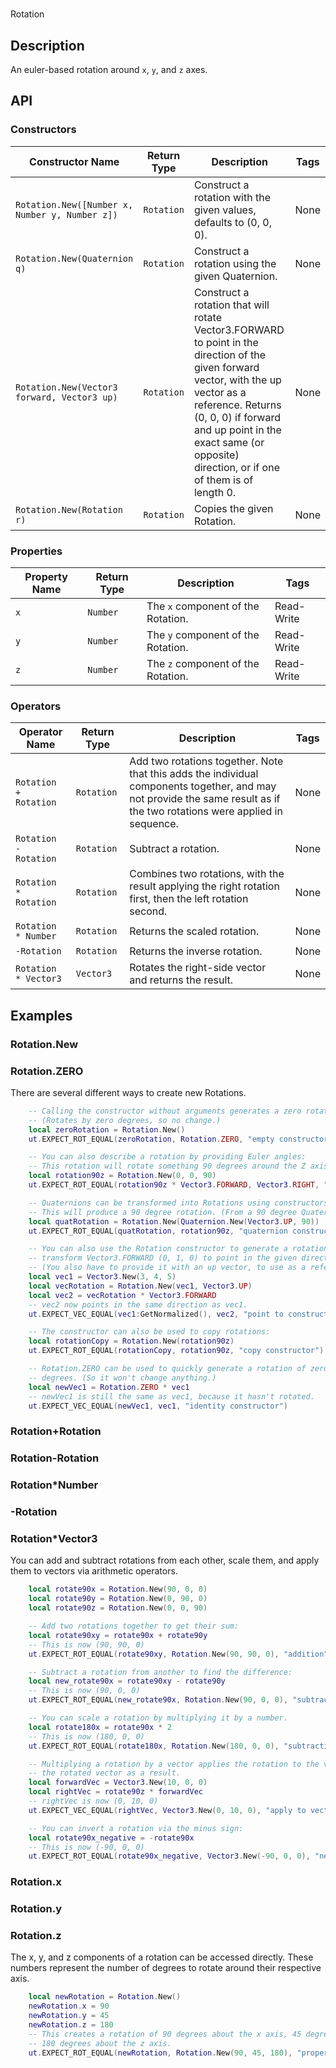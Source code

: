 # 

Rotation

## Description

An euler-based rotation around `x`, `y`, and `z` axes.

## API

### Constructors 

| Constructor Name | Return Type | Description | Tags |
| ----------- | ----------- | ----------- | ---- |
| `Rotation.New([Number x, Number y, Number z])` | `Rotation` | Construct a rotation with the given values, defaults to (0, 0, 0). | None |
| `Rotation.New(Quaternion q)` | `Rotation` | Construct a rotation using the given Quaternion. | None |
| `Rotation.New(Vector3 forward, Vector3 up)` | `Rotation` | Construct a rotation that will rotate Vector3.FORWARD to point in the direction of the given forward vector, with the up vector as a reference. Returns (0, 0, 0) if forward and up point in the exact same (or opposite) direction, or if one of them is of length 0. | None |
| `Rotation.New(Rotation r)` | `Rotation` | Copies the given Rotation. | None |

### Properties 

| Property Name | Return Type | Description | Tags |
| -------- | ----------- | ----------- | ---- |
| `x` | `Number` | The `x` component of the Rotation. | Read-Write |
| `y` | `Number` | The `y` component of the Rotation. | Read-Write |
| `z` | `Number` | The `z` component of the Rotation. | Read-Write |

### Operators 

| Operator Name | Return Type | Description | Tags |
| -------- | ----------- | ----------- | ---- |
| `Rotation + Rotation` | `Rotation` | Add two rotations together. Note that this adds the individual components together, and may not provide the same result as if the two rotations were applied in sequence. | None |
| `Rotation - Rotation` | `Rotation` | Subtract a rotation. | None |
| `Rotation * Rotation` | `Rotation` | Combines two rotations, with the result applying the right rotation first, then the left rotation second. | None |
| `Rotation * Number` | `Rotation` | Returns the scaled rotation. | None |
| `-Rotation` | `Rotation` | Returns the inverse rotation. | None |
| `Rotation * Vector3` | `Vector3` | Rotates the right-side vector and returns the result. | None |

## Examples 

### Rotation.New

### Rotation.ZERO

There are several different ways to create new Rotations.

```lua
    -- Calling the constructor without arguments generates a zero rotation.
    -- (Rotates by zero degrees, so no change.)
    local zeroRotation = Rotation.New()
    ut.EXPECT_ROT_EQUAL(zeroRotation, Rotation.ZERO, "empty constructor")

    -- You can also describe a rotation by providing Euler angles:
    -- This rotation will rotate something 90 degrees around the Z axis.
    local rotation90z = Rotation.New(0, 0, 90)
    ut.EXPECT_ROT_EQUAL(rotation90z * Vector3.FORWARD, Vector3.RIGHT, "euler angle constructor")

    -- Quaternions can be transformed into Rotations using constructors.
    -- This will produce a 90 degree rotation. (From a 90 degree Quaternion)
    local quatRotation = Rotation.New(Quaternion.New(Vector3.UP, 90))
    ut.EXPECT_ROT_EQUAL(quatRotation, rotation90z, "quaternion constructor")

    -- You can also use the Rotation constructor to generate a rotation that would
    -- transform Vector3.FORWARD (0, 1, 0) to point in the given direction.
    -- (You also have to provide it with an up vector, to use as a reference.)
    local vec1 = Vector3.New(3, 4, 5)
    local vecRotation = Rotation.New(vec1, Vector3.UP)
    local vec2 = vecRotation * Vector3.FORWARD
    -- vec2 now points in the same direction as vec1.
    ut.EXPECT_VEC_EQUAL(vec1:GetNormalized(), vec2, "point to constructor")

    -- The constructor can also be used to copy rotations:
    local rotationCopy = Rotation.New(rotation90z)
    ut.EXPECT_ROT_EQUAL(rotationCopy, rotation90z, "copy constructor")

    -- Rotation.ZERO can be used to quickly generate a rotation of zero
    -- degrees. (So it won't change anything.)
    local newVec1 = Rotation.ZERO * vec1
    -- newVec1 is still the same as vec1, because it hasn't rotated.
    ut.EXPECT_VEC_EQUAL(newVec1, vec1, "identity constructor")
```

### Rotation+Rotation

### Rotation-Rotation

### Rotation*Number

### -Rotation

### Rotation*Vector3

You can add and subtract rotations from each other, scale them, and apply them to vectors via arithmetic operators.

```lua
    local rotate90x = Rotation.New(90, 0, 0)
    local rotate90y = Rotation.New(0, 90, 0)
    local rotate90z = Rotation.New(0, 0, 90)

    -- Add two rotations together to get their sum:
    local rotate90xy = rotate90x + rotate90y
    -- This is now (90, 90, 0)
    ut.EXPECT_ROT_EQUAL(rotate90xy, Rotation.New(90, 90, 0), "addition")

    -- Subtract a rotation from another to find the difference:
    local new_rotate90x = rotate90xy - rotate90y
    -- This is now (90, 0, 0)
    ut.EXPECT_ROT_EQUAL(new_rotate90x, Rotation.New(90, 0, 0), "subtraction")

    -- You can scale a rotation by multiplying it by a number.
    local rotate180x = rotate90x * 2
    -- This is now (180, 0, 0)
    ut.EXPECT_ROT_EQUAL(rotate180x, Rotation.New(180, 0, 0), "subtraction")

    -- Multiplying a rotation by a vector applies the rotation to the vector and returns
    -- the rotated vector as a result.
    local forwardVec = Vector3.New(10, 0, 0)
    local rightVec = rotate90z * forwardVec
    -- rightVec is now (0, 10, 0)
    ut.EXPECT_VEC_EQUAL(rightVec, Vector3.New(0, 10, 0), "apply to vector")

    -- You can invert a rotation via the minus sign:
    local rotate90x_negative = -rotate90x
    -- This is now (-90, 0, 0)
    ut.EXPECT_ROT_EQUAL(rotate90x_negative, Vector3.New(-90, 0, 0), "negation")
```

### Rotation.x

### Rotation.y

### Rotation.z

The x, y, and z components of a rotation can be accessed directly. These numbers represent the number of degrees to rotate around their respective axis.

```lua
    local newRotation = Rotation.New()
    newRotation.x = 90
    newRotation.y = 45
    newRotation.z = 180
    -- This creates a rotation of 90 degrees about the x axis, 45 degrees about the y axis, and
    -- 180 degrees about the z axis.
    ut.EXPECT_ROT_EQUAL(newRotation, Rotation.New(90, 45, 180), "properties")
```
